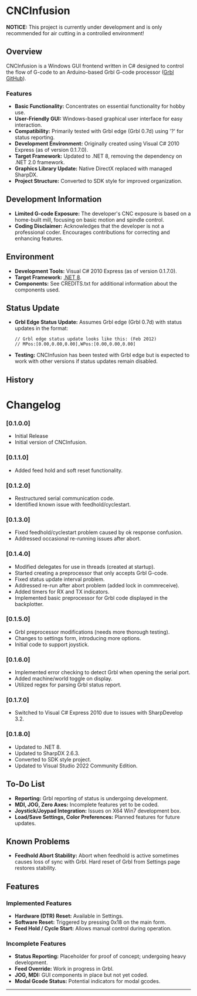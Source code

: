 # CNCInfusion

**NOTICE:** This project is currently under development and is only recommended for air cutting in a controlled environment!

## Overview

CNCInfusion is a Windows GUI frontend written in C# designed to control the flow of G-code to an Arduino-based Grbl G-code processor ([Grbl GitHub](https://github.com/grbl/grbl)).

### Features

- **Basic Functionality:** Concentrates on essential functionality for hobby use.
- **User-Friendly GUI:** Windows-based graphical user interface for easy interaction.
- **Compatibility:** Primarily tested with Grbl edge (Grbl 0.7d) using '?' for status reporting.
- **Development Environment:** Originally created using Visual C# 2010 Express (as of version 0.1.7.0).
- **Target Framework:** Updated to .NET 8, removing the dependency on .NET 2.0 framework.
- **Graphics Library Update:** Native DirectX replaced with managed SharpDX.
- **Project Structure:** Converted to SDK style for improved organization.

## Development Information

- **Limited G-code Exposure:** The developer's CNC exposure is based on a home-built mill, focusing on basic motion and spindle control.
- **Coding Disclaimer:** Acknowledges that the developer is not a professional coder. Encourages contributions for correcting and enhancing features.

## Environment

- **Development Tools:** Visual C# 2010 Express (as of version 0.1.7.0).
- **Target Framework:** [.NET 8](http://www.microsoft.com/download/en/details.aspx?displaylang=en&id=19).
- **Components:** See CREDITS.txt for additional information about the components used.

## Status Update

- **Grbl Edge Status Update:** Assumes Grbl edge (Grbl 0.7d) with status updates in the format:
  ```
  // Grbl edge status update looks like this: (Feb 2012)
  // MPos:[0.00,0.00,0.00],WPos:[0.00,0.00,0.00]
  ```
- **Testing:** CNCInfusion has been tested with Grbl edge but is expected to work with other versions if status updates remain disabled.

## History

# Changelog

### [0.1.0.0] 
- Initial Release
- Initial version of CNCInfusion.

### [0.1.1.0]
- Added feed hold and soft reset functionality.

### [0.1.2.0]
- Restructured serial communication code.
- Identified known issue with feedhold/cyclestart.

### [0.1.3.0]
- Fixed feedhold/cyclestart problem caused by ok response confusion.
- Addressed occasional re-running issues after abort.

### [0.1.4.0]
- Modified delegates for use in threads (created at startup).
- Started creating a preprocessor that only accepts Grbl G-code.
- Fixed status update interval problem.
- Addressed re-run after abort problem (added lock in commreceive).
- Added timers for RX and TX indicators.
- Implemented basic preprocessor for Grbl code displayed in the backplotter.

### [0.1.5.0]
- Grbl preprocessor modifications (needs more thorough testing).
- Changes to settings form, introducing more options.
- Initial code to support joystick.

### [0.1.6.0]
- Implemented error checking to detect Grbl when opening the serial port.
- Added machine/world toggle on display.
- Utilized regex for parsing Grbl status report.

### [0.1.7.0]
- Switched to Visual C# Express 2010 due to issues with SharpDevelop 3.2.

### [0.1.8.0]
- Updated to .NET 8.
- Updated to SharpDX 2.6.3.
- Converted to SDK style project.
- Updated to Visual Studio 2022 Community Edition.

## To-Do List

- **Reporting:** Grbl reporting of status is undergoing development.
- **MDI, JOG, Zero Axes:** Incomplete features yet to be coded.
- **Joystick/Joypad Integration:** Issues on X64 Win7 development box.
- **Load/Save Settings, Color Preferences:** Planned features for future updates.

## Known Problems

- **Feedhold Abort Stability:** Abort when feedhold is active sometimes causes loss of sync with Grbl. Hard reset of Grbl from Settings page restores stability.

## Features

### Implemented Features

- **Hardware (DTR) Reset:** Available in Settings.
- **Software Reset:** Triggered by pressing 0x18 on the main form.
- **Feed Hold / Cycle Start:** Allows manual control during operation.

### Incomplete Features

- **Status Reporting:** Placeholder for proof of concept; undergoing heavy development.
- **Feed Override:** Work in progress in Grbl.
- **JOG, MDI:** GUI components in place but not yet coded.
- **Modal Gcode Status:** Potential indicators for modal gcodes.

--- 